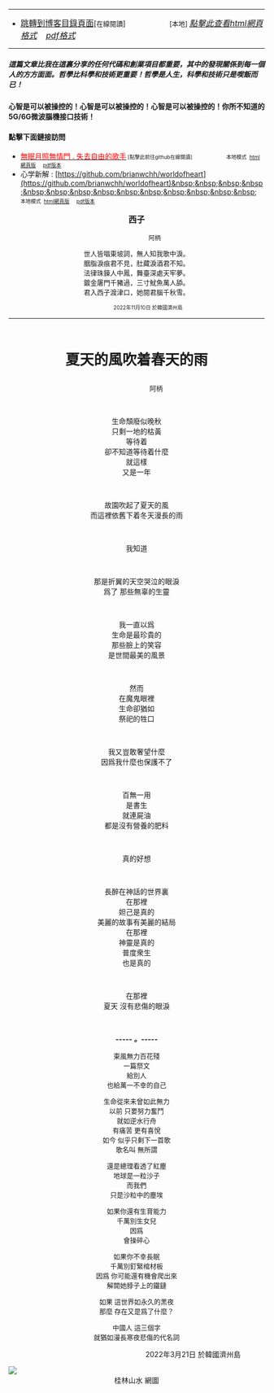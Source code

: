 ****
- [<font size=3>跳轉到博客目錄頁面</font>](../../tableOfContent.md)[<font size=2>在線閱讀</font>]&nbsp;&nbsp; &nbsp; &nbsp; &nbsp; &nbsp; &nbsp; &nbsp; &nbsp; &nbsp;&nbsp; &nbsp;  <font size=2> [本地] </font><font size=3>[*_點擊此查看html網頁格式_*](../../tableOfContent.html)&nbsp; &nbsp; [*_pdf格式_*](../../tableOfContent.md.pdf)</font>
****

##### *_這篇文章比我在這裏分享的任何代碼和創業項目都重要，其中的發現關係到每一個人的方方面面。哲學比科學和技術更重要！哲學是人生，科學和技術只是喫飯而已！_*

#### 心智是可以被操控的！心智是可以被操控的！心智是可以被操控的！你所不知道的5G/6G微波腦機接口技術！ 

#### 點擊下面鏈接訪問
- [<font color=red>無眠月照無情門 . 失去自由的歌手</font>](https://github.com/brianwchh/worldofheart/blob/main/md_and_html/%E7%84%A1%E7%9C%A0%E6%9C%88%E7%85%A7%E7%84%A1%E6%83%85%E9%96%80.md)<font size=1> [點擊此前往github在線閱讀]</font> &nbsp;&nbsp;&nbsp;&nbsp;&nbsp;&nbsp;&nbsp;&nbsp;&nbsp;&nbsp;&nbsp;&nbsp;&nbsp;&nbsp;&nbsp; <font size=1>本地模式 &nbsp;[html網頁版](../../md_and_html/無眠月照無情門.html) &nbsp;&nbsp;&nbsp; [pdf版本](../../md_and_html/無眠月照無情門.md.pdf) </font>
- 心学新解 : [https://github.com/brianwchh/worldofheart](https://github.com/brianwchh/worldofheart)&nbsp;&nbsp;&nbsp;&nbsp;&nbsp;&nbsp;&nbsp;&nbsp;&nbsp;&nbsp;&nbsp;&nbsp;&nbsp;&nbsp;&nbsp; <font size=1>本地模式 &nbsp;[html網頁版](../../md_and_html/心學新解.html) &nbsp;&nbsp;&nbsp; [pdf版本](../../md_and_html/心學新解.md.pdf) </font>

<div align="center"> 

****<p align="center" style="font-size: 16px;">西子</p>****

<p align="center" style="font-size: 12px;">&nbsp;&nbsp;&nbsp;&nbsp;&nbsp;&nbsp;&nbsp;&nbsp;&nbsp;&nbsp;&nbsp;&nbsp;&nbsp;&nbsp;&nbsp;&nbsp;&nbsp;&nbsp;&nbsp;&nbsp; 阿柄</p>

<div style="font-size: 13px;" >

世人皆唱東坡詞，無人知我歌中淚。   
胭脂淚痕君不見，肚藏淚酒君不知。  
法律珠鍊人中鳳，舞臺深處天牢夢。  
鍍金屠門千豬過，三寸魷魚萬人舔。  
君入西子渡津口，她閱君腦千秋雪。  

</div>

<p style="font-size: 10px;"> &nbsp; &nbsp; &nbsp; &nbsp; &nbsp; &nbsp; &nbsp; &nbsp; 2022年11月10日 於韓國濟州島  </p>     

</div>


****

</br>

****<p align="center" style="font-size: 28px;">夏天的風吹着春天的雨</p>****

<p align="center" style="font-size: small;">&nbsp;&nbsp;&nbsp;&nbsp;&nbsp;&nbsp;&nbsp;&nbsp;&nbsp;&nbsp;&nbsp;&nbsp;&nbsp;&nbsp;&nbsp;&nbsp;&nbsp;&nbsp;&nbsp;&nbsp; 阿柄</p>




<div align="center"> <!-- div_1-->

  <p align="center"> 
    
</br>

生命頹廢似晚秋  
只剩一地的枯黃  
等待着  
卻不知道等待着什麼  
就這樣  
又是一年  

</br>

故園吹起了夏天的風  
而這裡依舊下着冬天漫長的雨  

</br>
 
我知道  

</br>

那是折翼的天空哭泣的眼淚  
爲了 那些無辜的生靈  

</br>

我一直以爲  
生命是最珍貴的  
那些臉上的笑容  
是世間最美的風景  

</br>

然而  
在魔鬼眼裡  
生命卻猶如  
祭祀的牲口  

</br>

我又豈敢奢望什麼  
因爲我什麼也保護不了  

</br>

百無一用  
是書生  
就連屍油  
都是沒有營養的肥料  

</br>

真的好想  

</br>

長醉在神話的世界裏  
在那裡  
妲己是真的  
美麗的故事有美麗的結局  
在那裡  
神靈是真的  
普度衆生  
也是真的  

</br>

在那裡  
夏天 沒有悲傷的眼淚  



  </br>

  ***_-----&nbsp;。-----_***

  <font size=2>

  東風無力百花殘  
一篇祭文  
給別人  
也給萬一不幸的自己  
  
生命從來未曾如此無力  
以前 只要努力奮鬥    
就如逆水行舟  
有痛苦 更有喜悅  
如今 似乎只剩下一首歌  
歌名叫 無所謂  

還是總理看透了紅塵  
地球是一粒沙子  
而我們  
只是沙粒中的塵埃  
  
如果你還有生育能力   
千萬別生女兒  
因爲  
會操碎心  

如果你不幸長眠  
千萬別釘緊棺材板  
因爲 你可能還有機會爬出來  
解開她脖子上的鐵鏈  

如果 這世界如永久的黑夜   
那麼 存在又是爲了什麼？  
  
中國人 這三個字  
就猶如漫長寒夜悲傷的代名詞  

  </font>

  </p>



  <p align="right"> 2022年3月21日 於韓國濟州島 &nbsp;&nbsp;&nbsp;&nbsp;&nbsp;&nbsp;&nbsp;&nbsp;&nbsp;&nbsp;&nbsp; </p>  
  
</div> <!-- end of div_1-->

  




<!-- image area, flex to make it center,it may not work for github, for html and pdf rendering only -->
<div align="center" style="page-break-inside: avoid; margin-top:1px; margin-bottom:1px;"> <!-- pictureWrapper_div add this only to make the bendan github understand -->
  <div class="ImageWrapperFlex" >
   <div class="FlexSide"  ></div>
   <image class="FlexImage"   src='./images/guilinshanshui.jpg'/>
   <div class="FlexSide" ></div>
  </div>
  <p align="center" style="margin:0px;"> 桂林山水 網圖 </p> 
</div> <!-- end pictureWrapper_div -->


</br>
</br>


<style>

.ImageWrapperFlex {
    display: flex; 
    flex-direction: row; 
    margin-top: 1px; 
    margin-bottom: 1px;

    width: 100% ;
}

.FlexSide {
    flex-basis: 0px ;
    flex:1;

}



/* large device screen 設置熒幕顯示圖片大小（電腦等大型屏幕）*/
@media only screen and (min-width: 600px) {

    .FlexImage {
        flex-basis: 600px ;
        flex:0;    
        height:auto; 
        max-width: 600px;
        min-width: 600px;
     
    }

}

 /* small device screen 設置熒幕顯示圖片大小（平板手機等屏幕）*/
@media only screen and (max-width: 600px) {
    
    .FlexImage {
        flex-basis: 600px ;
        flex:1;
        height:auto; 
     
    }

}

/* style for print !important 設置打印圖片大小*/
@media print {

    .FlexImage {
        flex-basis: 500px ;
        flex:0;    
        height:auto; 
        max-width: 500px;
        min-width: 500px;
     
    }
}


</style>


